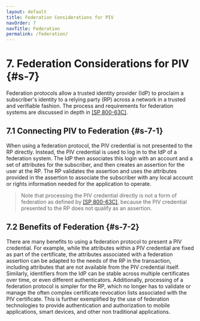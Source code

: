 ```yaml
---
layout: default
title: Federation Considerations for PIV
navOrder: 7
navTitle: Federation
permalink: /federation/
---
```


# 7. Federation Considerations for PIV {#s-7}

Federation protocols allow a trusted identity provider (IdP) to proclaim a subscriber's identity to a relying party (RP) across a network in a trusted and verifiable fashion. The process and requirements for federation systems are discussed in depth in [[SP 800-63C]](#ref-sp-800-63c). 

## 7.1 Connecting PIV to Federation {#s-7-1}

When using a federation protocol, the PIV credential is not presented to the RP directly. Instead, the PIV credential is used to log in to the IdP of a federation system. The IdP then associates this login with an account and a set of attributes for the subscriber, and then creates an assertion for the user at the RP. The RP validates the assertion and uses the attributes provided in the assertion to associate the subscriber with any local account or rights information needed for the application to operate. 

> Note that processing the PIV credential directly is not a form of federation as defined by [[SP 800-63C]](#ref-sp-899-63c), because the PIV credential presented to the RP does not qualify as an assertion. 

## 7.2 Benefits of Federation {#s-7-2}

There are many benefits to using a federation protocol to present a PIV credential. For example, while the attributes within a PIV credential are fixed as part of the certificate, the attributes associated with a federation assertion can be adapted to the needs of the RP in the transaction, including attributes that are not available from the PIV credential itself. Similarly, identifiers from the IdP can be stable across multiple certificates over time, or even different authenticators. Additionally, processing of a federation protocol is simpler for the RP, which no longer has to validate or manage the often complex certificate revocation lists associated with the PIV certificate. This is further exemplified by the use of federation technologies to provide authentication and authorization to mobile applications, smart devices, and other non traditional applications. 
